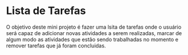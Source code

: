# Lista de Tarefas

O objetivo deste mini projeto é fazer uma lsita de tarefas onde
o usuário será capaz de adicionar novas atividades a serem realizadas,
marcar de algum modo as atividades que estão sendo trabalhadas no momento
e remover tarefas que já foram concluidas.

